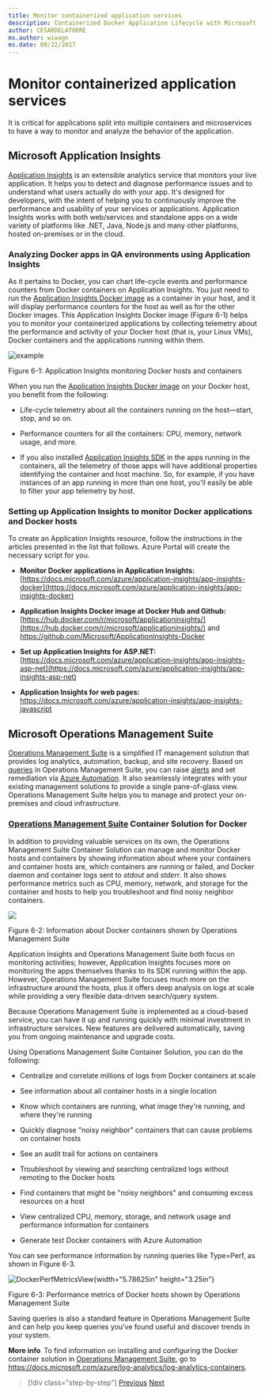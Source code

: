 ```yaml
---
title: Monitor containerized application services
description: Containerized Docker Application Lifecycle with Microsoft Platform and Tools
author: CESARDELATORRE
ms.author: wiwagn
ms.date: 09/22/2017
---
```

# Monitor containerized application services

It is critical for applications split into multiple containers and microservices to have a way to monitor and analyze the behavior of the application.

## Microsoft Application Insights

[Application Insights](https://docs.microsoft.com/azure/application-insights/app-insights-overview) is an extensible analytics service that monitors your live application. It helps you to detect and diagnose performance issues and to understand what users actually do with your app. It's designed for developers, with the intent of helping you to continuously improve the performance and usability of your services or applications. Application Insights works with both web/services and standalone apps on a wide variety of platforms like .NET, Java, Node.js and many other platforms, hosted on-premises or in the cloud.

### Analyzing Docker apps in QA environments using Application Insights

As it pertains to Docker, you can chart life-cycle events and performance counters from Docker containers on Application Insights. You just need to run the [Application Insights Docker image](https://hub.docker.com/r/microsoft/applicationinsights/) as a container in your host, and it will display performance counters for the host as well as for the other Docker images. This Application Insights Docker image (Figure 6-1) helps you to monitor your containerized applications by collecting telemetry about the performance and activity of your Docker host (that is, your Linux VMs), Docker containers and the applications running within them.

![example](./media/image1.png)

Figure 6-1: Application Insights monitoring Docker hosts and containers

When you run the [Application Insights Docker image](https://hub.docker.com/r/microsoft/applicationinsights/) on your Docker host, you benefit from the following:

-   Life-cycle telemetry about all the containers running on the host—start, stop, and so on.

-   Performance counters for all the containers: CPU, memory, network usage, and more.

-   If you also installed [Application Insights SDK](https://docs.microsoft.com/azure/application-insights/app-insights-asp-net) in the apps running in the containers, all the telemetry of those apps will have additional properties identifying the container and host machine. So, for example, if you have instances of an app running in more than one host, you'll easily be able to filter your app telemetry by host.

### Setting up Application Insights to monitor Docker applications and Docker hosts

To create an Application Insights resource, follow the instructions in the articles presented in the list that follows. Azure Portal will create the necessary script for you.

-   **Monitor Docker applications in Application Insights:**  [https://docs.microsoft.com/azure/application-insights/app-insights-docker](https://docs.microsoft.com/azure/application-insights/app-insights-docker)

-   **Application Insights Docker image at Docker Hub and Github:**  
[https://hub.docker.com/r/microsoft/applicationinsights/](https://hub.docker.com/r/microsoft/applicationinsights/) and <https://github.com/Microsoft/ApplicationInsights-Docker>

-   **Set up Application Insights for ASP.NET:**  
[https://docs.microsoft.com/azure/application-insights/app-insights-asp-net](https://docs.microsoft.com/azure/application-insights/app-insights-asp-net)

-   **Application Insights for web pages:**  
<https://docs.microsoft.com/azure/application-insights/app-insights-javascript>

## Microsoft Operations Management Suite

[Operations Management Suite](http://microsoft.com/oms) is a simplified IT management solution that provides log analytics, automation, backup, and site recovery. Based on [queries](https://blogs.technet.microsoft.com/msoms/2016/01/21/easy-microsoft-operations-management-suite-search-queries/) in Operations Management Suite, you can raise [alerts](https://docs.microsoft.com/azure/operations-management-suite/operations-management-suite-monitoring-alerts) and set remediation via [Azure Automation](https://docs.microsoft.com/azure/automation/). It also seamlessly integrates with your existing management solutions to provide a single pane-of-glass view. Operations Management Suite helps you to manage and protect your on-premises and cloud infrastructure.

### [Operations Management Suite](http://microsoft.com/oms) Container Solution for Docker

In addition to providing valuable services on its own, the Operations Management Suite Container Solution can manage and monitor Docker hosts and containers by showing information about where your containers and container hosts are, which containers are running or failed, and Docker daemon and container logs sent to *stdout* and *stderr*. It also shows performance metrics such as CPU, memory, network, and storage for the container and hosts to help you troubleshoot and find noisy neighbor containers.

![](./media/image2.png)

Figure 6-2: Information about Docker containers shown by Operations Management Suite

Application Insights and Operations Management Suite both focus on monitoring activities; however, Application Insights focuses more on monitoring the apps themselves thanks to its SDK running within the app. However, Operations Management Suite focuses much more on the infrastructure around the hosts, plus it offers deep analysis on logs at scale while providing a very flexible data-driven search/query system.

Because Operations Management Suite is implemented as a cloud-based service, you can have it up and running quickly with minimal investment in infrastructure services. New features are delivered automatically, saving you from ongoing maintenance and upgrade costs.

Using Operations Management Suite Container Solution, you can do the following:

-   Centralize and correlate millions of logs from Docker containers at scale

-   See information about all container hosts in a single location

-   Know which containers are running, what image they're running, and where they're running

-   Quickly diagnose "noisy neighbor" containers that can cause problems on container hosts

-   See an audit trail for actions on containers

-   Troubleshoot by viewing and searching centralized logs without remoting to the Docker hosts

-   Find containers that might be "noisy neighbors" and consuming excess resources on a host

-   View centralized CPU, memory, storage, and network usage and performance information for containers

-   Generate test Docker containers with Azure Automation

You can see performance information by running queries like Type=Perf, as shown in Figure 6-3.

![DockerPerfMetricsView](./media/image3.png){width="5.78625in" height="3.25in"}

Figure 6-3: Performance metrics of Docker hosts shown by Operations Management Suite

Saving queries is also a standard feature in Operations Management Suite and can help you keep queries you've found useful and discover trends in your system.

**More info** To find information on installing and configuring the Docker container solution in [Operations Management Suite](http://microsoft.com/oms), go to <https://docs.microsoft.com/azure/log-analytics/log-analytics-containers>.

> [!div class="step-by-step"]
> [Previous](manage-production-docker-environments.md)
> [Next](../key-takeaways/index.md)
